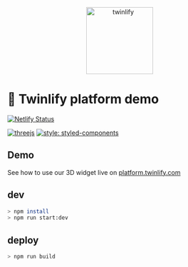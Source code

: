 <p align="center">
  <a href="https://www.twinlify.com">
    <img width="150" alt="twinlify" src="https://static.twinlify.com/logos/logo.svg"/>
  </a>
</p>

# 🍄 Twinlify platform demo

[![Netlify Status](https://api.netlify.com/api/v1/badges/e3a5cf54-23e7-4135-8d20-f4ce87fe9244/deploy-status)](https://app.netlify.com/sites/twinlify-platform-demo/deploys)

[![threejs](https://img.shields.io/badge/threejs-r125-315.svg)](https://github.com/mrdoob/three.js)
[![style: styled-components](https://img.shields.io/badge/-%F0%9F%92%85%20styled--components-orange.svg?colorB=415)](https://github.com/styled-components/styled-components)

## Demo

See how to use our 3D widget live on [platform.twinlify.com](https://platform.twinlify.com)

## dev

```sh
> npm install
> npm run start:dev
```

## deploy

```sh
> npm run build
```

